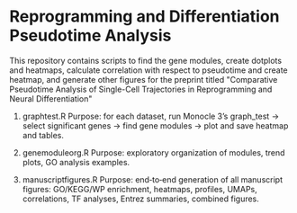 # Reprogramming and Differentiation Pseudotime Analysis

This repository contains scripts to find the gene modules, create dotplots and heatmaps, calculate correlation with respect to pseudotime and create heatmap, and generate other figures for the preprint titled "Comparative Pseudotime Analysis of Single-Cell Trajectories in Reprogramming and Neural Differentiation"

1. graphtest.R
Purpose: for each dataset, run Monocle 3’s graph_test → select significant genes → find gene modules → plot and save heatmap and tables.

2. genemoduleorg.R
Purpose: exploratory organization of modules, trend plots, GO analysis examples.

3. manuscriptfigures.R
Purpose: end‑to‑end generation of all manuscript figures: GO/KEGG/WP enrichment, heatmaps, profiles, UMAPs, correlations, TF analyses, Entrez summaries, combined figures.